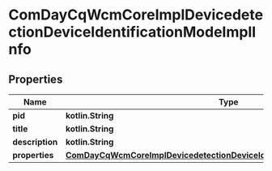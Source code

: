 
# ComDayCqWcmCoreImplDevicedetectionDeviceIdentificationModeImplInfo

## Properties
Name | Type | Description | Notes
------------ | ------------- | ------------- | -------------
**pid** | **kotlin.String** |  |  [optional]
**title** | **kotlin.String** |  |  [optional]
**description** | **kotlin.String** |  |  [optional]
**properties** | [**ComDayCqWcmCoreImplDevicedetectionDeviceIdentificationModeImplProperties**](ComDayCqWcmCoreImplDevicedetectionDeviceIdentificationModeImplProperties.md) |  |  [optional]



